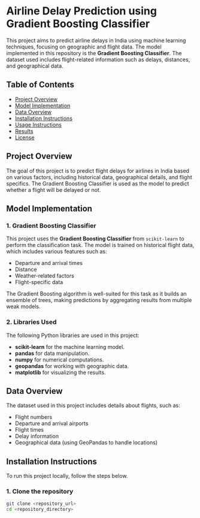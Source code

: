# Airline Delay Prediction using Gradient Boosting Classifier

This project aims to predict airline delays in India using machine learning techniques, focusing on geographic and flight data. The model implemented in this repository is the **Gradient Boosting Classifier**. The dataset used includes flight-related information such as delays, distances, and geographical data.

## Table of Contents

- [Project Overview](#project-overview)
- [Model Implementation](#model-implementation)
- [Data Overview](#data-overview)
- [Installation Instructions](#installation-instructions)
- [Usage Instructions](#usage-instructions)
- [Results](#results)
- [License](#license)

## Project Overview

The goal of this project is to predict flight delays for airlines in India based on various factors, including historical data, geographical details, and flight specifics. The Gradient Boosting Classifier is used as the model to predict whether a flight will be delayed or not.

## Model Implementation

### 1. Gradient Boosting Classifier

This project uses the **Gradient Boosting Classifier** from `scikit-learn` to perform the classification task. The model is trained on historical flight data, which includes various features such as:

- Departure and arrival times
- Distance
- Weather-related factors
- Flight-specific data

The Gradient Boosting algorithm is well-suited for this task as it builds an ensemble of trees, making predictions by aggregating results from multiple weak models.

### 2. Libraries Used
The following Python libraries are used in this project:

- **scikit-learn** for the machine learning model.
- **pandas** for data manipulation.
- **numpy** for numerical computations.
- **geopandas** for working with geographic data.
- **matplotlib** for visualizing the results.

## Data Overview

The dataset used in this project includes details about flights, such as:

- Flight numbers
- Departure and arrival airports
- Flight times
- Delay information
- Geographical data (using GeoPandas to handle locations)

## Installation Instructions

To run this project locally, follow the steps below.

### 1. Clone the repository

```bash
git clone <repository_url>
cd <repository_directory>

